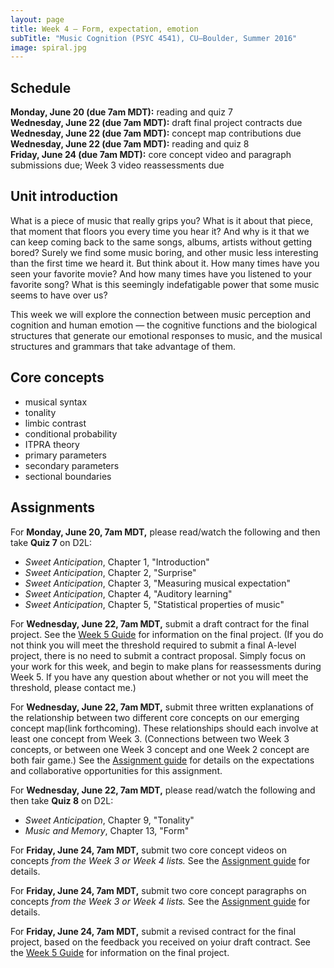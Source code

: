 ```yaml
---
layout: page
title: Week 4 – Form, expectation, emotion
subTitle: "Music Cognition (PSYC 4541), CU–Boulder, Summer 2016"
image: spiral.jpg
---
```


## Schedule

**Monday, June 20 (due 7am MDT):** reading and quiz 7  
**Wednesday, June 22 (due 7am MDT):** draft final project contracts due  
**Wednesday, June 22 (due 7am MDT):** concept map contributions due  
**Wednesday, June 22 (due 7am MDT):** reading and quiz 8  
**Friday, June 24 (due 7am MDT):** core concept video and paragraph submissions due; Week 3 video reassessments due


## Unit introduction

What is a piece of music that really grips you? What is it about that piece, that moment that floors you every time you hear it? And why is it that we can keep coming back to the same songs, albums, artists without getting bored? Surely we find some music boring, and other music less interesting than the first time we heard it. But think about it. How many times have you seen your favorite movie? And how many times have you listened to your favorite song? What is this seemingly indefatigable power that some music seems to have over us?

This week we will explore the connection between music perception and cognition and human emotion — the cognitive functions and the biological structures that generate our emotional responses to music, and the musical structures and grammars that take advantage of them.


## Core concepts

- musical syntax  
- tonality  
- limbic contrast  
- conditional probability  
- ITPRA theory  
- primary parameters  
- secondary parameters  
- sectional boundaries

## Assignments

For **Monday, June 20, 7am MDT,** please read/watch the following and then take **Quiz 7** on D2L:

- *Sweet Anticipation*, Chapter 1, "Introduction"  
- *Sweet Anticipation*, Chapter 2, "Surprise"  
- *Sweet Anticipation*, Chapter 3, "Measuring musical expectation"  
- *Sweet Anticipation*, Chapter 4, "Auditory learning"  
- *Sweet Anticipation*, Chapter 5, "Statistical properties of music"  

For **Wednesday, June 22, 7am MDT,** submit a draft contract for the final project. See the [Week 5 Guide](/week5/) for information on the final project. (If you do not think you will meet the threshold required to submit a final A-level project, there is no need to submit a contract proposal. Simply focus on your work for this week, and begin to make plans for reassessments during Week 5. If you have any question about whether or not you will meet the threshold, please contact me.)

For **Wednesday, June 22, 7am MDT,** submit three written explanations of the relationship between two different core concepts on our emerging concept map(link forthcoming). These relationships should each involve at least one concept from Week 3. (Connections between two Week 3 concepts, or between one Week 3 concept and one Week 2 concept are both fair game.) See the [Assignment guide](/assessments/) for details on the expectations and collaborative opportunities for this assignment.

For **Wednesday, June 22, 7am MDT,** please read/watch the following and then take **Quiz 8** on D2L:

- *Sweet Anticipation*, Chapter 9, "Tonality"  
- *Music and Memory*, Chapter 13, "Form"  

For **Friday, June 24, 7am MDT,** submit two core concept videos on concepts *from the Week 3 or Week 4 lists.* See the [Assignment guide](/assessments/) for details.

For **Friday, June 24, 7am MDT,** submit two core concept paragraphs on concepts *from the Week 3 or Week 4 lists.* See the [Assignment guide](/assessments/) for details.

For **Friday, June 24, 7am MDT,** submit a revised contract for the final project, based on the feedback you received on yoiur draft contract. See the [Week 5 Guide](/week5/) for information on the final project. 
